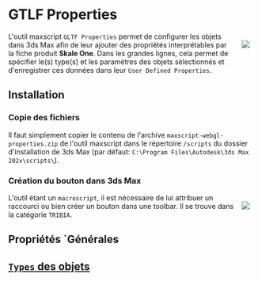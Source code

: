 <style>img {float:right;margin:1rem;}
h1, h2, h3, h4, h5, h6 { clear:both;}
</style>

# GTLF Properties

![](https://github.com/Tribia3d/gltf-properties.doc/assets/40400644/f0477dbb-1ceb-4bdf-b1c4-77971bfca5b9)
L'outil maxscript `GLTF Properties` permet de configurer les objets dans 3ds Max afin de leur ajouter des propriétés interprétables par la fiche produit **Skale One**.
Dans les grandes lignes, cela permet de spécifier le(s) type(s) et les paramètres des objets sélectionnés et d'enregistrer ces données dans leur `User Defined Properties`.

## Installation
### Copie des fichiers
Il faut simplement copier le contenu de l'archive `maxscript-webgl-properties.zip` de l'outil maxscript dans le répertoire `/scripts` du dossier d'installation de 3ds Max (par défaut: `C:\Program Files\Autodesk\3ds Max 202x\scripts\`).

### Création du bouton dans 3ds Max
![](https://github.com/Tribia3d/gltf-properties.doc/assets/40400644/76811d0c-9a09-4801-b535-a74d2c232e8b)
L'outil étant un `macroscript`, il est nécessaire de lui attribuer un raccourci ou bien créer un bouton dans une toolbar.
Il se trouve dans la catégorie `TRIBIA`.

## Propriétés `Générales

## [`Types` des objets](types.md)
